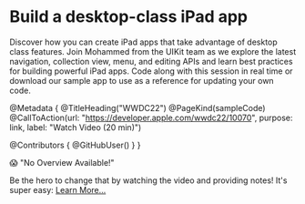 # Build a desktop-class iPad app

Discover how you can create iPad apps that take advantage of desktop class features. Join Mohammed from the UIKit team as we explore the latest navigation, collection view, menu, and editing APIs and learn best practices for building powerful iPad apps. Code along with this session in real time or download our sample app to use as a reference for updating your own code.

@Metadata {
   @TitleHeading("WWDC22")
   @PageKind(sampleCode)
   @CallToAction(url: "https://developer.apple.com/wwdc22/10070", purpose: link, label: "Watch Video (20 min)")

   @Contributors {
      @GitHubUser(<replace this with your GitHub handle>)
   }
}

😱 "No Overview Available!"

Be the hero to change that by watching the video and providing notes! It's super easy:
 [Learn More…](https://wwdcnotes.github.io/WWDCNotes/documentation/wwdcnotes/contributing)
